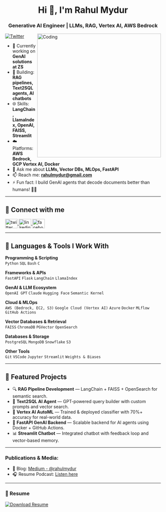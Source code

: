 <h1 align="center">Hi 👋, I'm Rahul Mydur</h1>
<h3 align="center">Generative AI Engineer | LLMs, RAG, Vertex AI, AWS Bedrock</h3>

<img align="right" alt="Coding" width="400" src="https://ardas-it.com/uploads/images/blogs/giph.gif">

<p align="left">
  <a href="https://twitter.com/rahulmydur29" target="_blank">
    <img src="https://img.shields.io/twitter/follow/rahulmydur29?logo=twitter&style=for-the-badge" alt="Twitter" />
  </a>
</p>

- 🔭 Currently working on **GenAI solutions at ZS**
- 🤖 Building: **RAG pipelines, Text2SQL agents, AI chatbots**
- 🌐 Skills: **LangChain, LlamaIndex, OpenAI, FAISS, Streamlit**
- ☁️ Platforms: **AWS Bedrock, GCP Vertex AI, Docker**
- 💬 Ask me about **LLMs, Vector DBs, MLOps, FastAPI**
- 📫 Reach me: **rahulmydur@gmail.com**
- ⚡ Fun fact: I build GenAI agents that decode documents better than humans! 🤖📄

---

## 🔗 Connect with me

<p align="left">
  <a href="https://twitter.com/rahulmydur29" target="blank">
    <img align="center" src="https://raw.githubusercontent.com/rahuldkjain/github-profile-readme-generator/master/src/images/icons/Social/twitter.svg" alt="twitter" height="30" width="40" />
  </a>
  <a href="https://linkedin.com/in/rahulmydur" target="blank">
    <img align="center" src="https://raw.githubusercontent.com/rahuldkjain/github-profile-readme-generator/master/src/images/icons/Social/linked-in-alt.svg" alt="linkedin" height="30" width="40" />
  </a>
  <a href="https://fb.com/rahulmydur" target="blank">
    <img align="center" src="https://raw.githubusercontent.com/rahuldkjain/github-profile-readme-generator/master/src/images/icons/Social/facebook.svg" alt="facebook" height="30" width="40" />
  </a>
</p>

---

## 🧰 Languages & Tools I Work With

**Programming & Scripting**  
`Python` `SQL` `Bash` `C`

**Frameworks & APIs**  
`FastAPI` `Flask` `LangChain` `LlamaIndex`

**GenAI & LLM Ecosystem**  
`OpenAI GPT` `Claude` `Hugging Face` `Semantic Kernel`

**Cloud & MLOps**  
`AWS (Bedrock, EC2, S3)` `Google Cloud (Vertex AI)` `Azure` `Docker` `MLflow` `GitHub Actions`

**Vector Databases & Retrieval**  
`FAISS` `ChromaDB` `PGVector` `OpenSearch`

**Databases & Storage**  
`PostgreSQL` `MongoDB` `Snowflake` `S3`

**Other Tools**  
`Git` `VSCode` `Jupyter` `Streamlit` `Weights & Biases`

---

## 🧠 Featured Projects

- 🔍 **RAG Pipeline Development** — LangChain + FAISS + OpenSearch for semantic search.
- 🤖 **Text2SQL AI Agent** — GPT-powered query builder with custom prompts and vector search.
- 🧪 **Vertex AI AutoML** — Trained & deployed classifier with 70%+ accuracy for real-world data.
- 🔧 **FastAPI GenAI Backend** — Scalable backend for AI agents using Docker + GitHub Actions.
- 📊 **Streamlit Chatbot** — Integrated chatbot with feedback loop and vector-based memory.

---


<h3 align="left">Publications & Media:</h3>
<ul>
  <li>📖 Blog: <a href="https://medium.com/@rahulmydur">Medium - @rahulmydur</a></li>
  <li>🎧 Resume Podcast: <a href="https://notebooklm.google.com/notebook/1a698558-9229-48aa-b540-4d47e26dc4d8/audio">Listen here</a></li>
</ul>

---

### 📄 Resume

[![Download Resume](https://img.shields.io/badge/Resume-PDF-blue?style=for-the-badge&logo=adobeacrobatreader)](https://github.com/rahulmydur/rahulmydur/blob/main/Rahul_Mydur.pdf)


